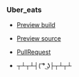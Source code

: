 ### Uber_eats
- [Preview build](https://mag1ckdrak0n.github.io/uber_eats/build)
- [Preview source](https://mag1ckdrak0n.github.io/uber_eats/src)

- [PullRequest](https://github.com/mag1ckdrak0n/uber_eats/compare/master...gh-pages)
- ┬┴┬┴┤( ͡° ͜ʖ├┬┴┬┴ 
